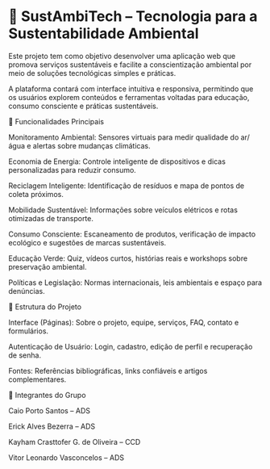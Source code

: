 # 🌱 SustAmbiTech – Tecnologia para a Sustentabilidade Ambiental

Este projeto tem como objetivo desenvolver uma aplicação web que promova serviços sustentáveis e facilite a conscientização ambiental por meio de soluções tecnológicas simples e práticas.

A plataforma contará com interface intuitiva e responsiva, permitindo que os usuários explorem conteúdos e ferramentas voltadas para educação, consumo consciente e práticas sustentáveis.

🚀 Funcionalidades Principais

Monitoramento Ambiental: Sensores virtuais para medir qualidade do ar/água e alertas sobre mudanças climáticas.

Economia de Energia: Controle inteligente de dispositivos e dicas personalizadas para reduzir consumo.

Reciclagem Inteligente: Identificação de resíduos e mapa de pontos de coleta próximos.

Mobilidade Sustentável: Informações sobre veículos elétricos e rotas otimizadas de transporte.

Consumo Consciente: Escaneamento de produtos, verificação de impacto ecológico e sugestões de marcas sustentáveis.

Educação Verde: Quiz, vídeos curtos, histórias reais e workshops sobre preservação ambiental.

Políticas e Legislação: Normas internacionais, leis ambientais e espaço para denúncias.

📑 Estrutura do Projeto

Interface (Páginas): Sobre o projeto, equipe, serviços, FAQ, contato e formulários.

Autenticação de Usuário: Login, cadastro, edição de perfil e recuperação de senha.

Fontes: Referências bibliográficas, links confiáveis e artigos complementares.

👥 Integrantes do Grupo

Caio Porto Santos – ADS

Erick Alves Bezerra – ADS

Kayham Crasttofer G. de Oliveira – CCD

Vitor Leonardo Vasconcelos – ADS
